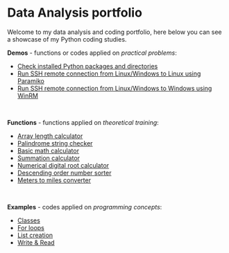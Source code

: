 # Data Analysis portfolio
Welcome to my data analysis and coding portfolio, here below you can see a showcase of my Python coding studies.

<strong>Demos</strong> - functions or codes applied on <em>practical problems</em>:
* <a href="">Check installed Python packages and directories</a>
* <a href="">Run SSH remote connection from Linux/Windows to Linux using Paramiko</a>
* <a href="">Run SSH remote connection from Linux/Windows to Windows using WinRM</a>

<br>

<strong>Functions</strong> - functions applied on <em>theoretical training</em>:
* <a href="">Array length calculator</a>
* <a href="">Palindrome string checker</a>
* <a href="">Basic math calculator</a>
* <a href="">Summation calculator</a>
* <a href="">Numerical digital root calculator</a>
* <a href="">Descending order number sorter</a>
* <a href="">Meters to miles converter</a>

<br>

<strong>Examples</strong> - codes applied on <em>programming concepts</em>:
* <a href="">Classes</a>
* <a href="">For loops</a>
* <a href="">List creation</a>
* <a href="">Write & Read</a>
